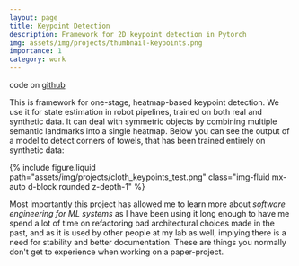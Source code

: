 ```yaml
---
layout: page
title: Keypoint Detection
description: Framework for 2D keypoint detection in Pytorch
img: assets/img/projects/thumbnail-keypoints.png
importance: 1
category: work
---
```


code on  [github](https://github.com/tlpss/keypoint-detection)

This is framework for one-stage, heatmap-based keypoint detection. We use it for state estimation in robot pipelines, trained on both real and synthetic data. It can deal with symmetric objects by combining multiple semantic landmarks into a single heatmap. Below you can see the output of a model to detect corners of towels, that has been trained entirely on synthetic data:

{% include figure.liquid path="assets/img/projects/cloth_keypoints_test.png" class="img-fluid mx-auto d-block rounded z-depth-1" %}


Most importantly this project has allowed me to learn more about *software engineering for ML systems* as I have been using it long enough to have me spend a lot of time on refactoring bad architectural choices made in the past, and as it is used by other people at my lab as well, implying there is a need for stability and better documentation. These are things you normally don't get to experience when working on a paper-project.
